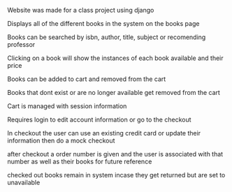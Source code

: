 Website was made for a class project using django

Displays all of the different books in the system on the books page

Books can be searched by isbn, author, title, subject or recomending professor

Clicking on a book will show the instances of each book available and their price

Books can be added to cart and removed from the cart

Books that dont exist or are no longer available get removed from the cart

Cart is managed with session information

Requires login to edit account information or go to the checkout

In checkout the user can use an existing credit card or update their information then do a mock checkout

after checkout a order number is given and the user is associated with that number as well as their books for future reference

checked out books remain in system incase they get returned but are set to unavailable